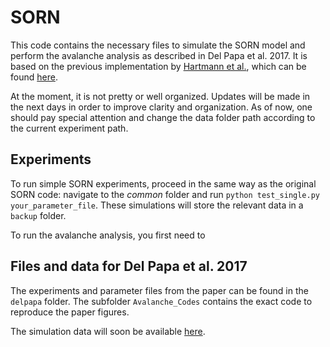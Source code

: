 # SORN 

This code contains the necessary files to simulate the SORN model and perform the avalanche analysis as described in Del Papa et al. 2017. It is based on the previous implementation by [Hartmann et al.](http://journals.plos.org/ploscompbiol/article?id=10.1371/journal.pcbi.1004640), which can be found [here](https://github.com/chrhartm/SORN). 

At the moment, it is not pretty or well organized. Updates will be made in the next days in order to improve clarity and organization. As of now, one should pay special attention and change the data folder path according to the current experiment path.

## Experiments

To run simple SORN experiments, proceed in the same way as the original SORN code: navigate to the *common* folder and run `python test_single.py your_parameter_file`. These simulations will store the relevant data in a `backup` folder.

To run the avalanche analysis, you first need to 

## Files and data for Del Papa et al. 2017

The experiments and parameter files from the paper can be found in the `delpapa` folder. The subfolder `Avalanche_Codes` contains the exact code to reproduce the paper figures.


The simulation data will soon be available [here](https://fias.uni-frankfurt.de/~delpapa/2017_criticality_meets_learning/).



